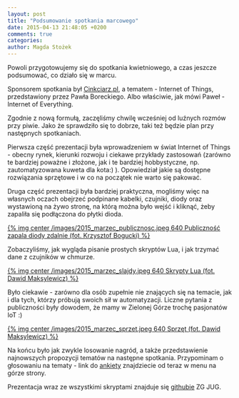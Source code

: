```yaml
---
layout: post
title: "Podsumowanie spotkania marcowego"
date: 2015-04-13 21:48:05 +0200
comments: true
categories: 
author: Magda Stożek
---
```

Powoli przygotowujemy się do spotkania kwietniowego, a czas jeszcze podsumować, co działo się w marcu.

Sponsorem spotkania był <a href="http://cinkciarz.pl/" target="_blank">Cinkciarz.pl</a>, a tematem - Internet of Things, przedstawiony przez Pawła Boreckiego. Albo właściwie, jak mówi Paweł - Internet of Everything.

Zgodnie z nową formułą, zaczęliśmy chwilę wcześniej od luźnych rozmów przy piwie. Jako że sprawdziło się to dobrze, taki też będzie plan przy następnych spotkaniach.

Pierwsza część prezentacji była wprowadzeniem w świat Internet of Things - obecny rynek, kierunki rozwoju i ciekawe przykłady zastosowań (zarówno te bardziej poważne i złożone, jak i te bardziej hobbystyczne, np. zautomatyzowana kuweta dla kota:) ). Opowiedział jakie są dostępne rozwiązania sprzętowe i w co na początek nie warto się pakować.

<!-- more -->

Druga część prezentacji była bardziej praktyczna, mogliśmy więc na własnych oczach obejrzeć podpinane kabelki, czujniki, diody oraz wystawioną na żywo stronę, na którą można było wejść i kliknąć, żeby zapaliła się podłączona do płytki dioda.

[{% img center /images/2015_marzec_publicznosc.jpeg 640 Publiczność zapala diody zdalnie (fot. Krzysztof Bogucki) %}](/images/2015_marzec_publicznosc_duze.jpeg)

Zobaczyliśmy, jak wygląda pisanie prostych skryptów Lua, i jak trzymać dane z czujników w chmurze.

[{% img center /images/2015_marzec_slajdy.jpeg 640 Skrypty Lua (fot. Dawid Maksylewicz) %}](/images/2015_marzec_slajdy_duze.jpeg)

 Było ciekawie - zarówno dla osób zupełnie nie znających się na temacie, jak i dla tych, którzy próbują swoich sił w automatyzacji. Liczne pytania z publiczności były dowodem, że mamy w Zielonej Górze trochę pasjonatów IoT :)

[{% img center /images/2015_marzec_sprzet.jpeg 640 Sprzęt (fot. Dawid Maksylewicz) %}](/images/2015_marzec_sprzet_duze.jpeg)

Na końcu było jak zwykle losowanie nagród, a także przedstawienie najnowszych propozycji tematów na następne spotkania. Przypominam o głosowaniu na tematy - link do <a href="http://goo.gl/forms/olSZgNJmFE" target="_blank">ankiety</a> znajdziecie od teraz w menu na górze strony.

Prezentacja wraz ze wszystkimi skryptami znajduje się <a href="https://github.com/zielona-gora-jug/jug_zg_iot" target="_blank">githubie</a> ZG JUG.

